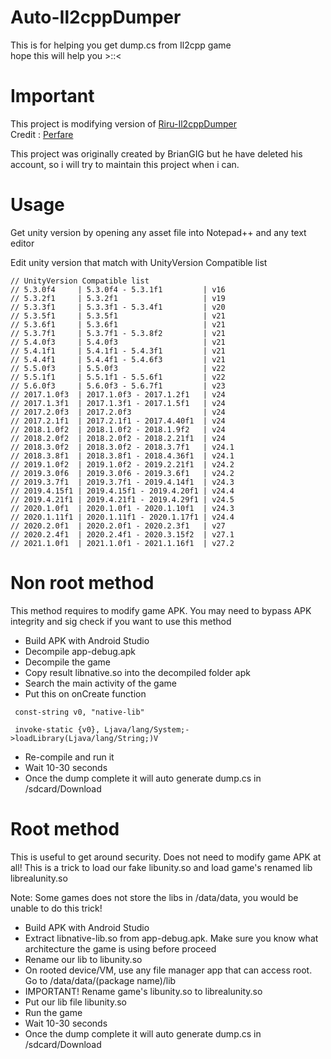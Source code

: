 # Auto-Il2cppDumper
This is for helping you get dump.cs from Il2cpp game <br />
hope this will help you >::<

# Important
This project is modifying version of [Riru-Il2cppDumper](https://github.com/Perfare/Riru-Il2CppDumper) <br />
Credit : [Perfare](https://github.com/Perfare)<br />

This project was originally created by BrianGIG but he have deleted his account, so i will try to maintain this project when i can.

# Usage
Get unity version by opening any asset file into Notepad++ and any text editor

Edit unity version that match with UnityVersion Compatible list

```
// UnityVersion Compatible list
// 5.3.0f4     | 5.3.0f4 - 5.3.1f1         | v16
// 5.3.2f1     | 5.3.2f1                   | v19
// 5.3.3f1     | 5.3.3f1 - 5.3.4f1         | v20
// 5.3.5f1     | 5.3.5f1                   | v21
// 5.3.6f1     | 5.3.6f1                   | v21
// 5.3.7f1     | 5.3.7f1 - 5.3.8f2         | v21
// 5.4.0f3     | 5.4.0f3                   | v21
// 5.4.1f1     | 5.4.1f1 - 5.4.3f1         | v21
// 5.4.4f1     | 5.4.4f1 - 5.4.6f3         | v21
// 5.5.0f3     | 5.5.0f3                   | v22
// 5.5.1f1     | 5.5.1f1 - 5.5.6f1         | v22
// 5.6.0f3     | 5.6.0f3 - 5.6.7f1         | v23
// 2017.1.0f3  | 2017.1.0f3 - 2017.1.2f1   | v24
// 2017.1.3f1  | 2017.1.3f1 - 2017.1.5f1   | v24
// 2017.2.0f3  | 2017.2.0f3                | v24
// 2017.2.1f1  | 2017.2.1f1 - 2017.4.40f1  | v24
// 2018.1.0f2  | 2018.1.0f2 - 2018.1.9f2   | v24
// 2018.2.0f2  | 2018.2.0f2 - 2018.2.21f1  | v24
// 2018.3.0f2  | 2018.3.0f2 - 2018.3.7f1   | v24.1
// 2018.3.8f1  | 2018.3.8f1 - 2018.4.36f1  | v24.1
// 2019.1.0f2  | 2019.1.0f2 - 2019.2.21f1  | v24.2
// 2019.3.0f6  | 2019.3.0f6 - 2019.3.6f1   | v24.2
// 2019.3.7f1  | 2019.3.7f1 - 2019.4.14f1  | v24.3
// 2019.4.15f1 | 2019.4.15f1 - 2019.4.20f1 | v24.4
// 2019.4.21f1 | 2019.4.21f1 - 2019.4.29f1 | v24.5
// 2020.1.0f1  | 2020.1.0f1 - 2020.1.10f1  | v24.3
// 2020.1.11f1 | 2020.1.11f1 - 2020.1.17f1 | v24.4
// 2020.2.0f1  | 2020.2.0f1 - 2020.2.3f1   | v27
// 2020.2.4f1  | 2020.2.4f1 - 2020.3.15f2  | v27.1
// 2021.1.0f1  | 2021.1.0f1 - 2021.1.16f1  | v27.2
```

# Non root method
This method requires to modify game APK. You may need to bypass APK integrity and sig check if you want to use this method

- Build APK with Android Studio
- Decompile app-debug.apk
- Decompile the game 
- Copy result libnative.so into the decompiled folder apk
- Search the main activity of the game
- Put this on onCreate function
```smali
 const-string v0, "native-lib"
 
 invoke-static {v0}, Ljava/lang/System;->loadLibrary(Ljava/lang/String;)V
```

- Re-compile and run it
- Wait 10-30 seconds 
- Once the dump complete it will auto generate dump.cs in /sdcard/Download

# Root method
This is useful to get around security. Does not need to modify game APK at all! This is a trick to load our fake libunity.so and load game's renamed lib librealunity.so

Note: Some games does not store the libs in /data/data, you would be unable to do this trick!

- Build APK with Android Studio
- Extract libnative-lib.so from app-debug.apk. Make sure you know what architecture the game is using before proceed
- Rename our lib to libunity.so
- On rooted device/VM, use any file manager app that can access root. Go to /data/data/(package name)/lib
- IMPORTANT! Rename game's libunity.so to librealunity.so
- Put our lib file libunity.so
- Run the game
- Wait 10-30 seconds
- Once the dump complete it will auto generate dump.cs in /sdcard/Download